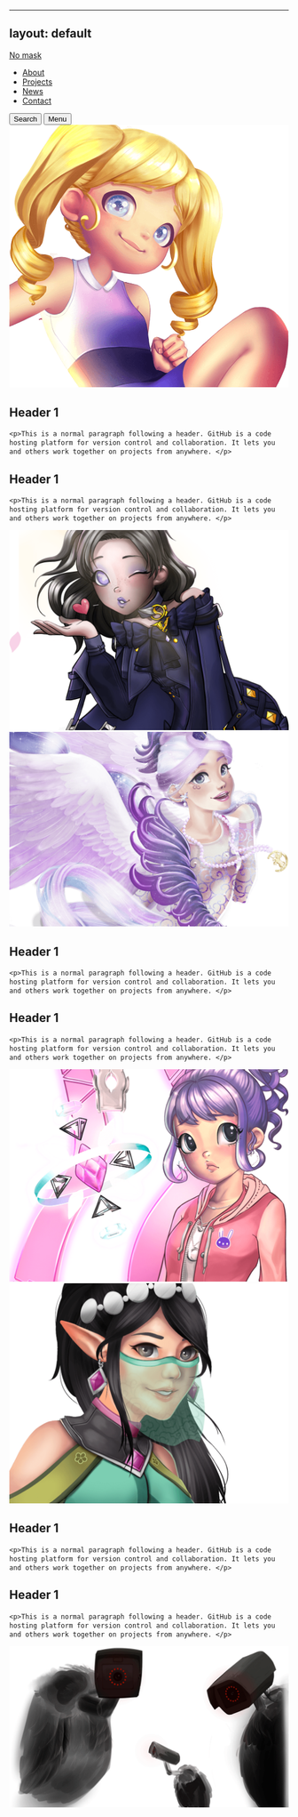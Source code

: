 
---
layout: default
---


<nav>
  <a href="#">No mask</a>
  <ul class="list">
    <li><a href="#">About</a></li>
    <li><a href="#">Projects</a></li>
    <li><a href="#">News</a></li>
    <li><a href="#">Contact</a></li>
  </ul>
  <button class="search">Search</button>
  <button class="menu">Menu</button>
</nav>


<div class="block image1">
  
  <img class="imagesize" src="assets/css/layer1.png">
  <div class="text">
    <h2>Header 1</h2>

    <p>This is a normal paragraph following a header. GitHub is a code hosting platform for version control and collaboration. It lets you and others work together on projects from anywhere. </p>
  </div>
  
</div>

<div class="block image4">
  <div class="text">
    <h2>Header 1</h2>

    <p>This is a normal paragraph following a header. GitHub is a code hosting platform for version control and collaboration. It lets you and others work together on projects from anywhere. </p>
  </div>
  <img class="imagesize" src="assets/css/layer4.png">
</div>

<div class="block image2">

  <img class="imagesize" src="assets/css/layer2.png">
  <div class="text">
    <h2>Header 1</h2>

    <p>This is a normal paragraph following a header. GitHub is a code hosting platform for version control and collaboration. It lets you and others work together on projects from anywhere. </p>
  </div>
  
</div>

<div class="block image5">
  <div class="text">
    <h2>Header 1</h2>

    <p>This is a normal paragraph following a header. GitHub is a code hosting platform for version control and collaboration. It lets you and others work together on projects from anywhere. </p>
  </div>
  <img class="imagesize" src="assets/css/layer5.png">
</div>

<div class="block image3">

  <img class="imagesize" src="assets/css/layer3.png">
  <div class="text">
    <h2>Header 1</h2>

    <p>This is a normal paragraph following a header. GitHub is a code hosting platform for version control and collaboration. It lets you and others work together on projects from anywhere. </p>
  </div>

</div>

<div class="block image6">
  <div class="text">
    <h2>Header 1</h2>

    <p>This is a normal paragraph following a header. GitHub is a code hosting platform for version control and collaboration. It lets you and others work together on projects from anywhere. </p>
  </div>
  <img class="imagesize" src="assets/css/layer6.png">
</div>
